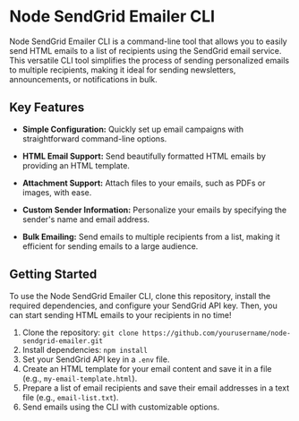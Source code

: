 # Node SendGrid Emailer CLI

Node SendGrid Emailer CLI is a command-line tool that allows you to easily send HTML emails to a list of recipients using the SendGrid email service. This versatile CLI tool simplifies the process of sending personalized emails to multiple recipients, making it ideal for sending newsletters, announcements, or notifications in bulk.

## Key Features

- **Simple Configuration:** Quickly set up email campaigns with straightforward command-line options.

- **HTML Email Support:** Send beautifully formatted HTML emails by providing an HTML template.

- **Attachment Support:** Attach files to your emails, such as PDFs or images, with ease.

- **Custom Sender Information:** Personalize your emails by specifying the sender's name and email address.

- **Bulk Emailing:** Send emails to multiple recipients from a list, making it efficient for sending emails to a large audience.

## Getting Started

To use the Node SendGrid Emailer CLI, clone this repository, install the required dependencies, and configure your SendGrid API key. Then, you can start sending HTML emails to your recipients in no time!

1. Clone the repository: `git clone https://github.com/yourusername/node-sendgrid-emailer.git`
2. Install dependencies: `npm install`
3. Set your SendGrid API key in a `.env` file.
4. Create an HTML template for your email content and save it in a file (e.g., `my-email-template.html`).
5. Prepare a list of email recipients and save their email addresses in a text file (e.g., `email-list.txt`).
6. Send emails using the CLI with customizable options.
